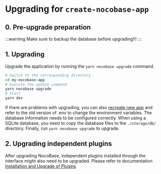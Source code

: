 # Upgrading for `create-nocobase-app`

## 0. Pre-upgrade preparation

:::warning
Make sure to backup the database before upgrading!!!
:::

## 1. Upgrading

Upgrade the application by running the `yarn nocobase upgrade` command.

```bash
# Switch to the corresponding directory
cd my-nocobase-app
# Execute the update command
yarn nocobase upgrade
# Start
yarn dev
```

If there are problems with upgrading, you can also [recreate new app](/welcome/getting-started/installation/create-nocobase-app) and refer to the old version of .env to change the environment variables. The database information needs to be configured correctly. When using a SQLite database, you need to copy the database files to the `./storage/db/` directory. Finally, run `yarn nocobase upgrade` to upgrade.

## 2. Upgrading independent plugins

After upgrading NocoBase, independent plugins installed through the interface might also need to be upgraded. Please refer to documentation [Installation and Upgrade of Plugins](/welcome/getting-started/plugin)
